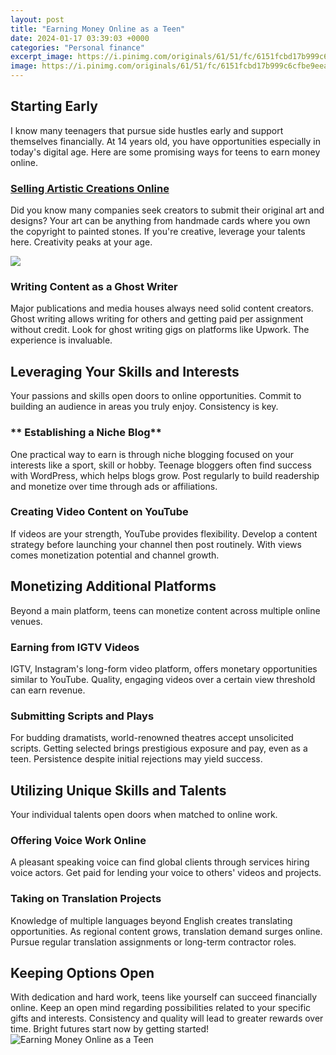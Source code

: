 ```yaml
---
layout: post
title: "Earning Money Online as a Teen"
date: 2024-01-17 03:39:03 +0000
categories: "Personal finance"
excerpt_image: https://i.pinimg.com/originals/61/51/fc/6151fcbd17b999c6cfbe9eea9fe32e32.jpg
image: https://i.pinimg.com/originals/61/51/fc/6151fcbd17b999c6cfbe9eea9fe32e32.jpg
---
```


## Starting Early
I know many teenagers that pursue side hustles early and support themselves financially. At 14 years old, you have opportunities especially in today's digital age. Here are some promising ways for teens to earn money online.
### [Selling Artistic Creations Online](https://fistore.mysenprints.com/collection/able)
Did you know many companies seek creators to submit their original art and designs? Your art can be anything from handmade cards where you own the copyright to painted stones. If you're creative, leverage your talents here. Creativity peaks at your age.

![](https://fattenthewallet.com/wp-content/uploads/2020/03/online-jobs-for-teens-to-make-money.png)
### **Writing Content as a Ghost Writer** 
Major publications and media houses always need solid content creators. Ghost writing allows writing for others and getting paid per assignment without credit. Look for ghost writing gigs on platforms like Upwork. The experience is invaluable.
## Leveraging Your Skills and Interests
Your passions and skills open doors to online opportunities. Commit to building an audience in areas you truly enjoy. Consistency is key.
### ** Establishing a Niche Blog**
One practical way to earn is through niche blogging focused on your interests like a sport, skill or hobby. Teenage bloggers often find success with WordPress, which helps blogs grow. Post regularly to build readership and monetize over time through ads or affiliations.  
### **Creating Video Content on YouTube**
If videos are your strength, YouTube provides flexibility. Develop a content strategy before launching your channel then post routinely. With views comes monetization potential and channel growth. 
## Monetizing Additional Platforms
Beyond a main platform, teens can monetize content across multiple online venues.
### **Earning from IGTV Videos**  
IGTV, Instagram's long-form video platform, offers monetary opportunities similar to YouTube. Quality, engaging videos over a certain view threshold can earn revenue. 
### **Submitting Scripts and Plays**
For budding dramatists, world-renowned theatres accept unsolicited scripts. Getting selected brings prestigious exposure and pay, even as a teen. Persistence despite initial rejections may yield success.
## Utilizing Unique Skills and Talents
Your individual talents open doors when matched to online work.
### **Offering Voice Work Online**
A pleasant speaking voice can find global clients through services hiring voice actors. Get paid for lending your voice to others' videos and projects. 
### **Taking on Translation Projects** 
Knowledge of multiple languages beyond English creates translating opportunities. As regional content grows, translation demand surges online. Pursue regular translation assignments or long-term contractor roles.
## Keeping Options Open
With dedication and hard work, teens like yourself can succeed financially online. Keep an open mind regarding possibilities related to your specific gifts and interests. Consistency and quality will lead to greater rewards over time. Bright futures start now by getting started!
![Earning Money Online as a Teen](https://i.pinimg.com/originals/61/51/fc/6151fcbd17b999c6cfbe9eea9fe32e32.jpg)